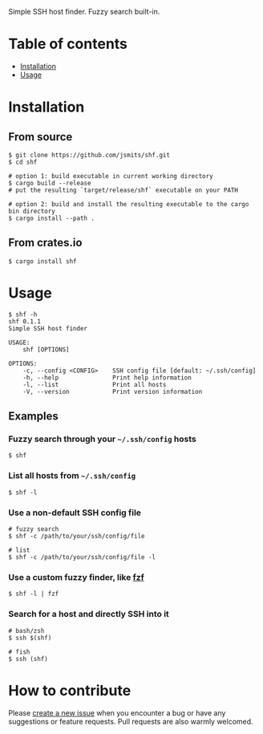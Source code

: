 Simple SSH host finder.
Fuzzy search built-in.

# Table of contents

- [Installation](#installation)
- [Usage](#usage)

# Installation

## From source

```shell
$ git clone https://github.com/jsmits/shf.git
$ cd shf

# option 1: build executable in current working directory
$ cargo build --release
# put the resulting `target/release/shf` executable on your PATH

# option 2: build and install the resulting executable to the cargo bin directory
$ cargo install --path .
```

## From crates.io

```shell
$ cargo install shf
```

# Usage

```shell
$ shf -h
shf 0.1.1
Simple SSH host finder

USAGE:
    shf [OPTIONS]

OPTIONS:
    -c, --config <CONFIG>    SSH config file [default: ~/.ssh/config]
    -h, --help               Print help information
    -l, --list               Print all hosts
    -V, --version            Print version information
```

## Examples

### Fuzzy search through your `~/.ssh/config` hosts

```shell
$ shf
```

### List all hosts from `~/.ssh/config`

```shell
$ shf -l
```

### Use a non-default SSH config file

```shell
# fuzzy search
$ shf -c /path/to/your/ssh/config/file

# list
$ shf -c /path/to/your/ssh/config/file -l
```

### Use a custom fuzzy finder, like [fzf](https://github.com/junegunn/fzf)

```shell
$ shf -l | fzf
```

### Search for a host and directly SSH into it

```shell
# bash/zsh
$ ssh $(shf)

# fish
$ ssh (shf)
```

# How to contribute

Please [create a new issue](https://github.com/jsmits/shf/issues/new) when you encounter a bug 
or have any suggestions or feature requests. Pull requests are also warmly welcomed.
